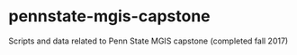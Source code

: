 # pennstate-mgis-capstone
Scripts and data related to Penn State MGIS capstone (completed fall 2017)
